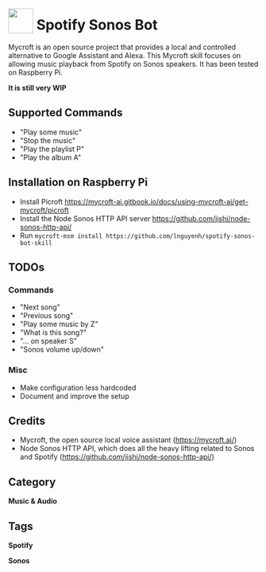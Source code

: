 # <img src="https://raw.githack.com/FortAwesome/Font-Awesome/master/svgs/solid/headphones.svg" card_color="#40DBB0" width="50" height="50" style="vertical-align:bottom"/> Spotify Sonos Bot
Mycroft is an open source project that provides a local and controlled alternative to Google Assistant and Alexa. This Mycroft skill focuses on allowing music playback from Spotify on Sonos speakers. It has been tested on Raspberry Pi.

**It is still very WIP** 

## Supported Commands
* "Play some music"
* "Stop the music"
* "Play the playlist P"
* "Play the album A"

## Installation on Raspberry Pi
- Install Picroft https://mycroft-ai.gitbook.io/docs/using-mycroft-ai/get-mycroft/picroft
- Install the Node Sonos HTTP API server https://github.com/jishi/node-sonos-http-api/
- Run `mycroft-msm install https://github.com/lnguyenh/spotify-sonos-bot-skill`


## TODOs
### Commands
* "Next song"
* "Previous song"
* "Play some music by Z"
* "What is this song?"
* "... on speaker S"
* "Sonos volume up/down"
### Misc
* Make configuration less hardcoded
* Document and improve the setup

## Credits
* Mycroft, the open source local voice assistant (https://mycroft.ai/)
* Node Sonos HTTP API, which does all the heavy lifting related to Sonos and Spotify (https://github.com/jishi/node-sonos-http-api/)

## Category
**Music & Audio**

## Tags
**Spotify**

**Sonos**
